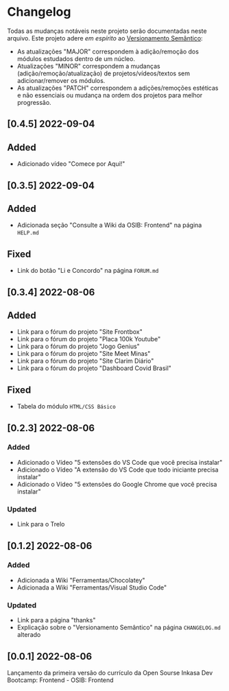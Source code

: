 # Changelog

Todas as mudanças notáveis neste projeto serão documentadas neste arquivo. Este projeto adere *em espírito* ao [Versionamento Semântico](http://semver.org/):

- As atualizações "MAJOR" correspondem à adição/remoção dos módulos estudados dentro de um núcleo.
- Atualizações "MINOR" correspondem a mudanças (adição/remoção/atualização) de projetos/vídeos/textos sem adicionar/remover os módulos.
- As atualizações "PATCH" correspondem a adições/remoções estéticas e não essenciais ou mudança na ordem dos projetos para melhor progressão.

## [0.4.5] 2022-09-04

## Added
- Adicionado vídeo "Comece por Aqui!"

## [0.3.5] 2022-09-04

## Added
- Adicionada seção "Consulte a Wiki da OSIB: Frontend" na página `HELP.md`

## Fixed
- Link do botão "Li e Concordo" na página `FORUM.md`

## [0.3.4] 2022-08-06

## Added
- Link para o fórum do projeto "Site Frontbox"
- Link para o fórum do projeto "Placa 100k Youtube"
- Link para o fórum do projeto "Jogo Genius"
- Link para o fórum do projeto "Site Meet Minas"
- Link para o fórum do projeto "Site Clarim Diário"
- Link para o fórum do projeto "Dashboard Covid Brasil"

## Fixed
- Tabela do módulo `HTML/CSS Básico`

## [0.2.3] 2022-08-06

### Added
- Adicionado o Vídeo "5 extensões do VS Code que você precisa instalar"
- Adicionado o Vídeo "A extensão do VS Code que todo iniciante precisa instalar"
- Adicionado o Vídeo "5 extensões do Google Chrome que você precisa instalar"

### Updated
- Link para o Trelo

## [0.1.2] 2022-08-06

### Added
- Adicionada a Wiki "Ferramentas/Chocolatey"
- Adicionada a Wiki "Ferramentas/Visual Studio Code"

### Updated
- Link para a página "thanks"
- Explicação sobre o "Versionamento Semântico" na página `CHANGELOG.md` alterado

## [0.0.1] 2022-08-06

Lançamento da primeira versão do currículo da Open Sourse Inkasa Dev Bootcamp: Frontend - OSIB: Frontend